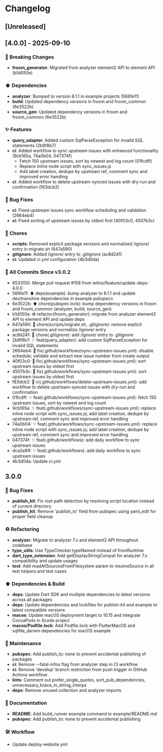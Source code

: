 # Changelog

## [Unreleased]

## [4.0.0] - 2025-09-10

### 🔄 Breaking Changes
- **froom_generator**: Migrated from analyzer element2 API to element API (b1d050e)

### ⬆️ Dependencies
- **analyzer**: Bumped to version 8.1.1 in example projects (566fe11)
- **build**: Updated dependency versions in froom and froom_common (6e3522b)
- **source_gen**: Updated dependency versions in froom and froom_common (6e3522b)

### ✨ Features
- **query_adapter**: Added custom SqlParseException for invalid SQL statements (2b8f8b7)
- **ci**: Added workflow to sync upstream issues with enhanced functionality (9cb165a, 74a0b04, 047374f)
  - Fetch 150 upstream issues, sort by newest and log count (01fcdff)
  - Replace inline node script with sync_issues.js
  - Add label creation, dedupe by upstream ref, comment sync and improved error handling
- **ci**: Added workflow to delete upstream-synced issues with dry-run and confirmation (f83dcb2)

### 🐛 Bug Fixes
- **ci**: Fixed upstream issues sync workflow scheduling and validation (2664eb4)
- **ci**: Fixed sorting of upstream issues by oldest first (40f03c0, 4507b3c)

### 🔧 Chores
- **scripts**: Removed explicit package versions and normalized /ignore/ entry in migrate.sh (647a590)
- **gitignore**: Added /ignore/ entry to .gitignore (ac8d241)
- **ci**: Updated ci.yml configuration (4b3d0da)

### 📝 All Commits Since v3.0.2
- 6533150: Merge pull request #158 from wilinz/feature/update-deps-4.0.0
- 566fe11: ⬆️ deps(example): bump analyzer to 8.1.1 and update dev/transitive dependencies in example pubspecs
- 6e3522b: ⬆️ chore(pubspec.lock): bump dependency versions in froom and froom_common (analyzer, build, source_gen)
- b1d050e: ♻️ refactor(froom_generator): migrate from analyzer element2 API to element API and update deps
- 647a590: 🔧 chore(scripts/migrate.sh, .gitignore): remove explicit package versions and normalize /ignore/ entry
- ac8d241: 🧹 chore(.gitignore): add /ignore/ entry to .gitignore
- 2b8f8b7: ✨ feat(query_adapter): add custom SqlParseException for invalid SQL statements
- 2664eb4: 🐛 fix(.github/workflows/sync-upstream-issues.yml): disable schedule; validate and extract new issue number from create output
- 40f03c0: 🐛 fix(.github/workflows/sync-upstream-issues.yml): sort upstream issues by oldest first
- 4507b3c: 🐛 fix(.github/workflows/sync-upstream-issues.yml): sort upstream issues by oldest first
- f83dcb2: 👷 ci(.github/workflows/delete-upstream-issues.yml): add workflow to delete upstream-synced issues with dry-run and confirmation
- 01fcdff: ✨ feat(.github/workflows/sync-upstream-issues.yml): fetch 150 upstream issues, sort by newest and log count
- 9cb165a: ✨ feat(.github/workflows/sync-upstream-issues.yml): replace inline node script with sync_issues.js; add label creation, dedupe by upstream ref, comment sync and improved error handling
- 74a0b04: ✨ feat(.github/workflows/sync-upstream-issues.yml): replace inline node script with sync_issues.js; add label creation, dedupe by upstream ref, comment sync and improved error handling
- 047374f: ✨ feat(.github/workflows): add daily workflow to sync upstream issues
- dca2e89: ✨ feat(.github/workflows): add daily workflow to sync upstream issues
- 4b3d0da: Update ci.yml

## 3.0.0

### 🐛 Bug Fixes
- **publish_kit**: Fix root path detection by resolving script location instead of current directory
- **publish_kit**: Remove 'publish_to' field from pubspec using yaml_edit for proper field cleanup

### ♻️ Refactoring
- **analyzer**: Migrate to analyzer 7.x and element2 API throughout codebase
- **type_utils**: Use TypeChecker.typeNamed instead of fromRuntime
- **dart_type_extension**: Add getDisplayStringCompat for analyzer 7.x compatibility and update usages
- **test**: Add readAllSourcesFromFilesystem param to resolveSource in all test helpers and test cases

### ⬆️ Dependencies & Build
- **deps**: Update Dart SDK and multiple dependencies to latest versions across all packages
- **deps**: Update dependencies and lockfiles for publish-kit and example to latest compatible versions
- **macos**: Update macOS deployment target to 10.15 and integrate CocoaPods in Xcode project
- **macos/Podfile.lock**: Add Podfile.lock with FlutterMacOS and sqflite_darwin dependencies for macOS example

### 🧹 Maintenance
- **pubspec**: Add publish_to: none to prevent accidental publishing of packages
- **ci**: Remove --fatal-infos flag from analyzer step in CI workflow
- **ci**: Remove 'develop' branch restriction from push trigger in GitHub Actions workflow
- **lints**: Comment out prefer_single_quotes, sort_pub_dependencies, unnecessary_brace_in_string_interps
- **deps**: Remove unused collection and analyzer imports

### 📝 Documentation
- **README**: Add build_runner example command to example/README.md
- **pubspec**: Add publish_to: none to prevent accidental publishing

### 🛠️ Workflow
- Update deploy-website.yml

